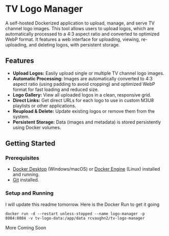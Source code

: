 # TV Logo Manager

A self-hosted Dockerized application to upload, manage, and serve TV channel logo images. This tool allows users to upload logos, which are automatically processed to a 4:3 aspect ratio and converted to optimized WebP format. It features a web interface for uploading, viewing, re-uploading, and deleting logos, with persistent storage.

## Features

* **Upload Logos:** Easily upload single or multiple TV channel logo images.
* **Automatic Processing:** Images are automatically converted to 4:3 aspect ratio (using padding to avoid cropping) and optimized WebP format for fast loading and reduced size.
* **Logo Gallery:** View all uploaded logos in a clean, responsive grid.
* **Direct Links:** Get direct URLs for each logo to use in custom M3U8 playlists or other applications.
* **Reupload & Delete:** Update existing logos or remove them from the system.
* **Persistent Storage:** Data (images and metadata) is stored persistently using Docker volumes.

## Getting Started

### Prerequisites

* [Docker Desktop](https://www.docker.com/products/docker-desktop/) (Windows/macOS) or [Docker Engine](https://docs.docker.com/engine/install/) (Linux) installed and running.
* [Git](https://git-scm.com/downloads) installed.

### Setup and Running

I will update this readme tomorrow. Here is the Docker Run to get it going

``` docker run -d --restart unless-stopped --name logo-manager -p 8084:8084 -v tv-logo-data:/app/data rcvaughn2/tv-logo-manager ```

More Coming Soon